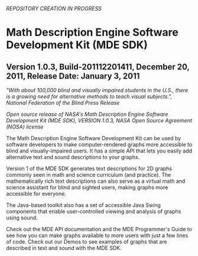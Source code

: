 <em>REPOSITORY CREATION IN PROGRESS</em>

<h1>Math Description Engine Software Development Kit (MDE SDK)</h1>
<h2>Version 1.0.3, Build-201112201411, December 20, 2011, Release Date: January 3, 2011</h2>

<em>"With about 100,000 blind and visually impaired students in the U.S., there is a growing need for alternative methods to teach visual subjects.", National Federation of the Blind Press Release</em>

<em>Open source release of NASA's Math Description Engine Software Development Kit (MDE SDK), VERSION 1.0.3, NASA Open Source Agreement (NOSA) license</em>



The Math Description Engine Software Development Kit can be used by software developers to make computer-rendered graphs more accessible to blind and visually-impaired users. It has a simple API that lets you easily add alternative text and sound descriptions to your graphs.

Version 1 of the MDE SDK generates text descriptions for 2D graphs commonly seen in math and science curriculum (and practice). The mathematically rich text descriptions can also serve as a virtual math and science assistant for blind and sighted users, making graphs more accessible for everyone.

The Java-based toolkit also has a set of accessible Java Swing components that enable user-controlled viewing and analysis of graphs using sound.

Check out the MDE API documentation and the MDE Programmer's Guide to see how you can make graphs available to more users with just a few lines of code. Check out our Demos to see examples of graphs that are described in text and sound with the MDE SDK.
